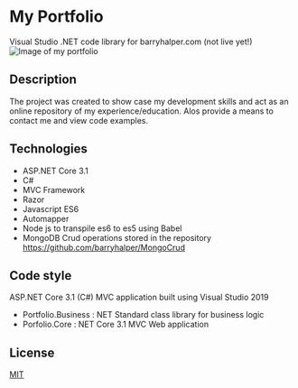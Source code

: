 # My Portfolio
 Visual Studio .NET code library for barryhalper.com (not live yet!)
 ![Image of my portfolio](https://repository-images.githubusercontent.com/291235771/8ec79000-07cf-11eb-9f12-47128abcb255)
 
## Description
The project was created to show case my development skills and act as an online repository of my experience/education. Alos provide a means to contact me and view code examples.

## Technologies
- ASP.NET Core 3.1 
- C#
- MVC Framework
- Razor
- Javascript ES6
- Automapper 
- Node js to transpile es6 to es5 using Babel
- MongoDB Crud operations stored in the repository https://github.com/barryhalper/MongoCrud

## Code style
ASP.NET Core 3.1 (C#) MVC application built using Visual Studio 2019
- Portfolio.Business : NET Standard class library for business logic
- Porfolio.Core      : NET Core 3.1 MVC Web application

## License
[MIT](https://choosealicense.com/licenses/mit/)
                 
                     

